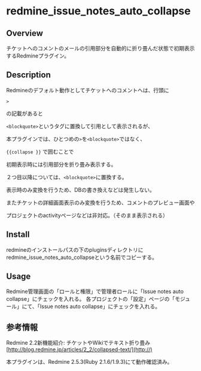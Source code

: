 # redmine_issue_notes_auto_collapse



## Overview

チケットへのコメントのメールの引用部分を自動的に折り畳んだ状態で初期表示するRedmineプラグイン。

## Description

Redmineのデフォルト動作としてチケットへのコメントへは、行頭に

`>`

の記載があると

`<blockquote>`というタグに置換して引用として表示されるが、

本プラグインでは、ひとつめの`>`を`<blockquote>`ではなく、

`{{collapse }}`
で囲むことで

初期表示時には引用部分を折り畳み表示する。

２つ目以降については、`<blockquote>`に置換する。


表示時のみ変換を行うため、DBの書き換えなどは発生しない。

またチケットの詳細画面表示のみ変換を行うため、コメントのプレビュー画面や

プロジェクトのactivityページなどは非対応。（そのまま表示される）

## Install

redmineのインストールパスの下のpluginsディレクトリに
redmine_issue_notes_auto_collapseという名前でコピーする。

## Usage

Redmine管理画面の「ロールと権限」で管理者ロールに「Issue notes auto collapse」にチェックを入れる。
各プロジェクトの「設定」ページの「モジュール」にて、「Issue notes auto collapse」にチェックを入れる。


## 参考情報

Redmine 2.2新機能紹介: チケットやWikiでテキスト折り畳み
[http://blog.redmine.jp/articles/2_2/collapsed-text/](http://)

本プラグインは、Redmine 2.5.3(Ruby 2.1.6/1.9.3)にて動作確認済み。
